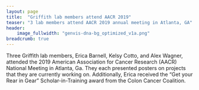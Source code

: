 ```yaml
---
layout: page
title:  "Griffith lab members attend AACR 2019"
teaser: "3 lab members attend AACR 2019 annual meeting in Atlanta, GA"
header:
    image_fullwidth: "genvis-dna-bg_optimized_v1a.png"
breadcrumb: true
---
```

Three Griffith lab members, Erica Barnell, Kelsy Cotto, and Alex Wagner, attended the 2019 American Association for Cancer Research (AACR)
National Meeting in Atlanta, Ga. They each presented posters on projects that they are currently working on. Additionally, Erica received
the “Get your Rear in Gear” Scholar-in-Training award from the Colon Cancer Coalition. 
